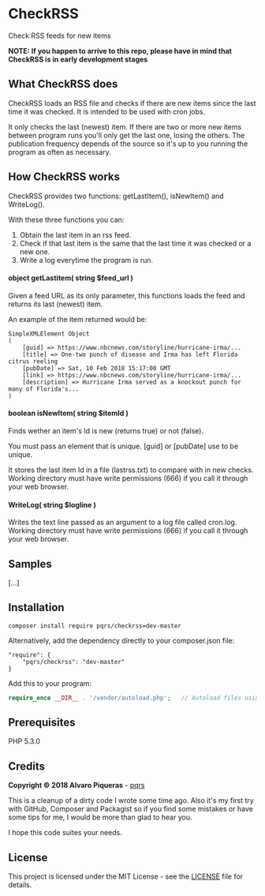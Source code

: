 # CheckRSS

Check RSS feeds for new items

**NOTE: If you happen to arrive to this repo, please have in mind that CheckRSS is in early development stages**

## What CheckRSS does

CheckRSS loads an RSS file and checks if there are new items since the last time it was checked. It is intended to be used with cron jobs.

It only checks the last (newest) item. If there are two or more new items between program runs you'll only get the last one, losing the others. The publication frequency depends of the source so it's up to you running the program as often as necessary.


## How CheckRSS works

CheckRSS provides two functions: getLastItem(), isNewItem() and WriteLog().

With these three functions you can:

1. Obtain the last item in an rss feed.
1. Check if that last item is the same that the last time it was checked or a new one.
1. Write a log everytime the program is run.

#### object getLastitem( string $feed_url )

Given a feed URL as its only parameter, this functions loads the feed and returns its last (newest) item.

An example of the item returned would be:

```
SimpleXMLElement Object
(
    [guid] => https://www.nbcnews.com/storyline/hurricane-irma/...
    [title] => One-two punch of disease and Irma has left Florida citrus reeling
    [pubDate] => Sat, 10 Feb 2018 15:17:00 GMT
    [link] => https://www.nbcnews.com/storyline/hurricane-irma/...
    [description] => Hurricane Irma served as a knockout punch for many of Florida's...
)
```

#### boolean isNewItem( string $itemId )

Finds wether an item's Id is new (returns true) or not (false).

You must pass an element that is unique. [guid] or [pubDate] use to be unique.

It stores the last item Id in a file (lastrss.txt) to compare with in new checks. Working directory must have write permissions (666) if you call it through your web browser.


#### WriteLog( string $logline )

Writes the text line passed as an argument to a log file called cron.log. Working directory must have write permissions (666) if you call it through your web browser.

## Samples

[...]

## Installation

```
composer install require pqrs/checkrss=dev-master
```

Alternatively, add the dependency directly to your composer.json file:

```
"require": {
    "pqrs/checkrss": "dev-master"
}
```

Add this to your program:

``` php
require_once __DIR__ . '/vendor/autoload.php';   // Autoload files using Composer autoload
```

## Prerequisites

PHP 5.3.0

## Credits

**Copyright © 2018 Alvaro Piqueras** - [pqrs](https://github.com/pqrs)

This is a cleanup of a dirty code I wrote some time ago. Also it's my first try with GitHub, Composer and Packagist so if you find some mistakes or have some tips for me, I would be more than glad to hear you.

I hope this code suites your needs.

## License

This project is licensed under the MIT License - see the [LICENSE](LICENSE) file for details.

